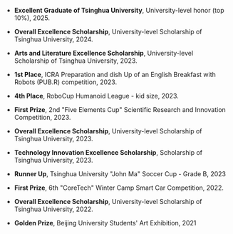 
- <strong><strong>Excellent Graduate of Tsinghua University</strong></strong>, University-level honor (top 10%), 2025.

- <strong><strong>Overall Excellence Scholarship</strong></strong>, University-level Scholarship of Tsinghua University, 2024.

- <strong><strong>Arts and Literature Excellence Scholarship</strong></strong>, University-level Scholarship of Tsinghua University, 2023.

- <strong><strong>1st Place</strong></strong>, ICRA Preparation and dish Up of an English Breakfast with Robots (PUB.R) competition, 2023.

- <strong><strong>4th Place</strong></strong>, RoboCup Humanoid League - kid size, 2023.

- <strong><strong>First Prize</strong></strong>, 2nd "Five Elements Cup" Scientific Research and Innovation Competition, 2023.

- <strong><strong>Overall Excellence Scholarship</strong></strong>, University-level Scholarship of Tsinghua University, 2023.

- <strong><strong>Technology Innovation Excellence Scholarship</strong></strong>, Scholarship of Tsinghua University, 2023.

- <strong><strong>Runner Up</strong></strong>, Tsinghua University "John Ma" Soccer Cup - Grade B, 2023

- <strong><strong>First Prize</strong></strong>, 6th "CoreTech" Winter Camp Smart Car Competition, 2022.

- <strong><strong>Overall Excellence Scholarship</strong></strong>, University-level Scholarship of Tsinghua University, 2022.

- <strong><strong>Golden Prize</strong></strong>, Beijing University Students' Art Exhibition, 2021
